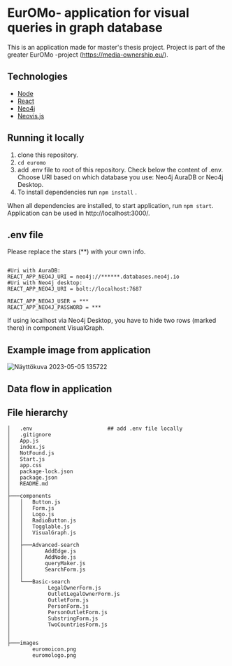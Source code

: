 # EurOMo- application for visual queries in graph database
This is an application made for master's thesis project. Project is part of the greater EurOMo -project (https://media-ownership.eu/). 

## Technologies
- [Node](https://nodejs.org/en/)
- [React](https://reactjs.org/)
- [Neo4j](https://neo4j.com/)
- [Neovis.js](https://github.com/neo4j-contrib/neovis.js?)

## Running it locally
1. clone this repository. 
2. `cd euromo`
3. add .env file to root of this repository. Check below the content of .env. Choose URI based on which database you use: Neo4j AuraDB or Neo4j Desktop.
4. To install dependencies run `npm install` .

When all dependencies are installed, to start application, run `npm start`.  
Application can be used in http://localhost:3000/. 

## .env file 
Please replace the stars (**) with your own info.  
```PORT=3000  
  
#Uri with AuraDB:  
REACT_APP_NEO4J_URI = neo4j://******.databases.neo4j.io    
#Uri with Neo4j desktop:  
REACT_APP_NEO4J_URI = bolt://localhost:7687    
  
REACT_APP_NEO4J_USER = ***   
REACT_APP_NEO4J_PASSWORD = ***
```

If using localhost via Neo4j Desktop, you have to hide two rows (marked there) in component VisualGraph.
## Example image from application 

![Näyttökuva 2023-05-05 135722](https://user-images.githubusercontent.com/78361679/236645063-c55a4efe-dc9c-4342-b8e2-36d33dc1be0e.png)

## Data flow in application


## File hierarchy 
```
│   .env                        ## add .env file locally  
│   .gitignore  
│   App.js  
│   index.js  
│   NotFound.js  
│   Start.js  
│   app.css  
│   package-lock.json  
│   package.json  
│   README.md  
│  
├───components  
│   │   Button.js  
│   │   Form.js  
│   │   Logo.js  
│   │   RadioButton.js  
│   │   Togglable.js  
│   │   VisualGraph.js  
│   │  
│   ├───Advanced-search  
│   │       AddEdge.js  
│   │       AddNode.js  
│   │       queryMaker.js  
│   │       SearchForm.js  
│   │  
│   └───Basic-search  
│            LegalOwnerForm.js  
│            OutletLegalOwnerForm.js  
│            OutletForm.js  
│            PersonForm.js  
│            PersonOutletForm.js  
│            SubstringForm.js  
│            TwoCountriesForm.js  
│         
│         
├───images  
        euromoicon.png  
        euromologo.png  
```
